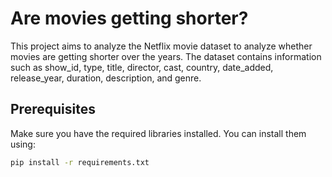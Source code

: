 # Are movies getting shorter?

This project aims to analyze the Netflix movie dataset to analyze whether movies are getting shorter over the years. The dataset contains information such as show_id, type, title, director, cast, country, date_added, release_year, duration, description, and genre.

## Prerequisites

Make sure you have the required libraries installed. You can install them using:

```bash
pip install -r requirements.txt